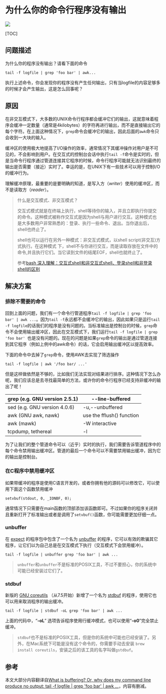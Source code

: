 # 为什么你的命令行程序没有输出

![](https://ssl.aicode.cc/14803397290919.jpg)

[TOC]

## 问题描述

为什么你的程序没有输出？请看下面的命令

    tail -f logfile | grep 'foo bar' | awk...

执行上述命令，你会发现你的程序没有产生任何输出，只有当logfile的内容足够多的时候才会产生输出，这是怎么回事呢？

## 原因

在非交互模式下，大多数的UNIX命令行程序都会缓冲它们的输出，这就意味着程序会缓冲一定数量（通常是4kilobytes）的字符再进行输出，而不是直接输出它的每个字符。在上面这种情况下，`grep`命令会缓冲它的输出，因此后面的`awk`命令只会收到一大块的输入。

缓冲区的使用极大地提高了I/O操作的效率，通常情况下其缓冲操作对用户是不可见的，不会影响到用户。在交互式的控制台会话中执行`tail -f`命令是实时的，但是当命令行程序通过管道连接其它程序的时候，命令行程序可能就无法识别最终的输出是否需要（接近）实时了。幸运的是，在UNIX下有一些技术可以用于控制I/O的缓冲行为。

理解缓冲原理，最重要的是要明确的知道，是写入方（*writer*）使用的缓冲区，而不是读取方（*reader*）。

> 什么是交互模式、非交互模式？
>
>  交互式模式就是在终端上执行，shell等待你的输入，并且立即执行你提交的命令。这种模式被称作交互式是因为shell与用户进行交互。这种模式也是大多数用户非常熟悉的：登录、执行一些命令、退出。当你退出后，shell也终止了。
>
>  shell也可以运行在另外一种模式：非交互式模式，以shell script(非交互)方式执行。在这种模式 下，shell不与你进行交互，而是读取存放在文件中的命令,并且执行它们。当它读到文件的结尾EOF，shell也就终止了。
>
>  参考[bash 深入理解：交互式shell和非交互式shell、登录shell和非登录shell的区别](http://blog.csdn.net/trochiluses/article/details/13767669)

## 解决方案

### 排除不需要的命令

回到上面的问题，我们有一个命令行管道程序`tail -f logfile | grep 'foo bar' | awk ...`。因为`tail -f`永远都不会缓冲它的输出，因此如果只是运行`tail -f logfile`的话我们的程序是没有问题的。当标准输出是控制台的时候，`grep`命令不会使用输出缓冲区，因此在交互模式下，我们运行`tail -f logfile | grep 'foo bar' `也是没有问题的。现在的问题是如果`grep`命令的输出是通过管道连接到其它程序（例如上例中的awk命令）的话，它会启用输出缓冲区以提高效率。

下面的命令中去掉了`grep`命令，使用AWK去实现了筛选操作

    tail -f logfile | awk '/foo bar/ ...'

但是这样做依然是不够的，比如我们无法实现对结果进行排序。这种情况下怎么办呢，我们应该总是去寻找最简单的方法，或许你的命令行程序已经支持非缓冲的输出了呢！

|  grep (e.g. GNU version 2.5.1) |  --line-buffered |
| --- | --- |
| sed (e.g. GNU version 4.0.6) |  -u,--unbuffered | 
| awk (GNU awk, nawk) |  use the fflush() function |
| awk (mawk) |  -W interactive |
| tcpdump, tethereal |  -l |

为了让我们的整个管道命令可以（近乎）实时的执行，我们需要告诉管道程序中的每个命令禁用输出缓冲区。管道的最后一个命令可以不需要禁用输出缓冲，因为它的输出是控制台。

### 在C程序中禁用缓冲区

如果带缓冲的程序是使用C语言开发的，或者你拥有他的源码可以修改它，可以使用下面这个函数禁用缓冲

    setvbuf(stdout, 0, _IONBF, 0);

通常情况下只需要在main函数的顶部添加该函数即可。不过如果你的程序关闭并且重新打开了标准输出或者是调用了`setvbuf()`函数，你可能需要更加仔细一点。

### unbuffer

在 [expect](http://expect.sourceforge.net/) 的程序包中包含了一个名为 [unbuffer](http://expect.sourceforge.net/example/unbuffer.man.html) 的程序，它可以有效的欺骗其它程序，让它们以为自己总是在交互模式下执行（交互模式下会禁用缓冲）。

    tail -f logfile | unbuffer grep 'foo bar' | awk ...

> `unbuffer`和`unbuffer`不是标准的POSIX工具，不过不要担心，你的系统中可能已经安装过它们了。

### stdbuf

新版的 [GNU coreutils](http://www.gnu.org/software/coreutils/) （从7.5开始）新增了一个名为 [stdbuf](http://www.gnu.org/software/coreutils/manual/coreutils.html#stdbuf-invocation) 的程序，使用它也可以用来取消程序的输出缓冲。

    tail -f logfile | stdbuf -oL grep 'foo bar' | awk ...

上面的代码中，“**-oL**” 选项告诉程序使用行缓冲模式，也可以使用“**-o0**”完全禁止缓冲。

> `stdbuf`也不是标准的POSIX工具，但是你的系统中可能也已经安装了。另外，在Mac系统下可能是没有这个命令的，你需要手动去安装 `brew install coreutils`，安装之后的该工具的名字叫做`gstdbuf`。

## 参考

本文大部分内容翻译自[What is buffering? Or, why does my command line produce no output: tail -f logfile | grep 'foo bar' | awk ...](http://mywiki.wooledge.org/BashFAQ/009)，内容有删减。


